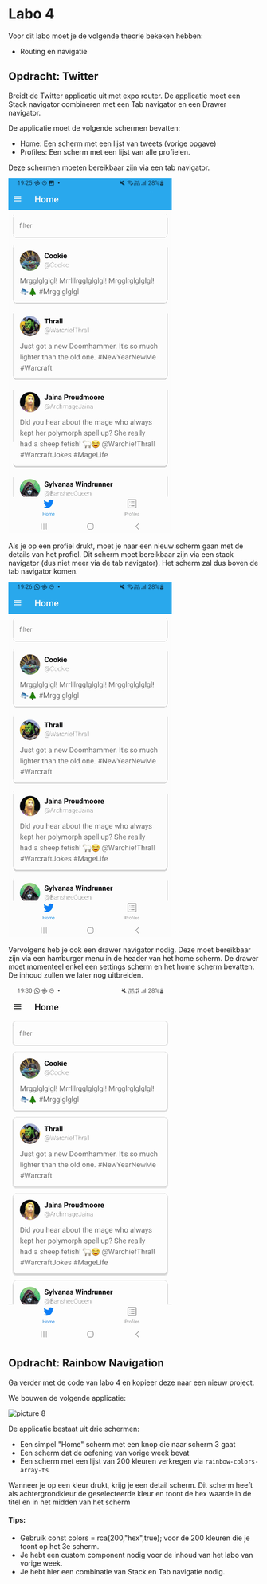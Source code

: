 # Labo 4

Voor dit labo moet je de volgende theorie bekeken hebben:
- Routing en navigatie

## Opdracht: Twitter

Breidt de Twitter applicatie uit met expo router. De applicatie moet een Stack navigator combineren met een Tab navigator en een Drawer navigator.

De applicatie moet de volgende schermen bevatten:
- Home: Een scherm met een lijst van tweets (vorige opgave)
- Profiles: Een scherm met een lijst van alle profielen.

Deze schermen moeten bereikbaar zijn via een tab navigator.

![Alt text](../images/twitter-2-tab-nav.gif)

Als je op een profiel drukt, moet je naar een nieuw scherm gaan met de details van het profiel. Dit scherm moet bereikbaar zijn via een stack navigator (dus niet meer via de tab navigator). Het scherm zal dus boven de tab navigator komen.

![Alt text](../images/twitter-2-stack.gif)

Vervolgens heb je ook een drawer navigator nodig. Deze moet bereikbaar zijn via een hamburger menu in de header van het home scherm. De drawer moet momenteel enkel een settings scherm en het home scherm bevatten. De inhoud zullen we later nog uitbreiden.

![Alt text](../images/twitter-2-drawer.gif)

## Opdracht: Rainbow Navigation

Ga verder met de code van labo 4 en kopieer deze naar een nieuw project.

We bouwen de volgende applicatie:

![picture 8](../images/rainbows-navigation.gif)

De applicatie bestaat uit drie schermen:
- Een simpel "Home" scherm met een knop die naar scherm 3 gaat
- Een scherm dat de oefening van vorige week bevat
- Een scherm met een lijst van 200 kleuren verkregen via `rainbow-colors-array-ts`

Wanneer je op een kleur drukt, krijg je een detail scherm. Dit scherm heeft als achtergrondkleur de geselecteerde kleur en toont de hex waarde in de titel en in het midden van het scherm

#### Tips:
- Gebruik const colors = rca(200,"hex",true); voor de 200 kleuren die je toont op het 3e scherm.
- Je hebt een custom component nodig voor de inhoud van het labo van vorige week.
- Je hebt hier een combinatie van Stack en Tab navigatie nodig.